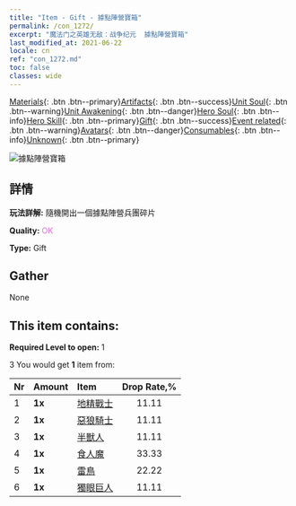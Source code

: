 ```yaml
---
title: "Item - Gift - 據點陣營寶箱"
permalink: /con_1272/
excerpt: "魔法门之英雄无敌：战争纪元  據點陣營寶箱"
last_modified_at: 2021-06-22
locale: cn
ref: "con_1272.md"
toc: false
classes: wide
---
```

 [Materials](/ItemsCN/){: .btn .btn--primary}[Artifacts](/ItemsCN/Artifacts/){: .btn .btn--success}[Unit Soul](/ItemsCN/UnitSoul/){: .btn .btn--warning}[Unit Awakening](/ItemsCN/UnitAwakening/){: .btn .btn--danger}[Hero Soul](/ItemsCN/HeroSoul/){: .btn .btn--info}[Hero Skill](/ItemsCN/HeroSkill/){: .btn .btn--primary}[Gift](/ItemsCN/Gift/){: .btn .btn--success}[Event related](/ItemsCN/Events/){: .btn .btn--warning}[Avatars](/ItemsCN/Avatars/){: .btn .btn--danger}[Consumables](/ItemsCN/Consumables/){: .btn .btn--info}[Unknown](/ItemsCN/Unknown/){: .btn .btn--primary}

 ![據點陣營寶箱](/images/t/i_904004.png)

## 詳情
 **玩法詳解:** 隨機開出一個據點陣營兵團碎片

 **Quality:** <span style="color: #DA70D6">OK</span>

 **Type:** Gift

## Gather

  None

## This item contains:

 **Required Level to open:** 1

 3 You would get **1** item  from:

  | Nr | Amount |     Item    | Drop Rate,% |
  |:---|:-------|:------------|:---------:|
  | 1 |  **1x** | [地精戰士](/cn/Items/unt_217/) | 11.11 | 
  | 2 |  **1x** | [惡狼騎士](/cn/Items/unt_218/) | 11.11 | 
  | 3 |  **1x** | [半獸人](/cn/Items/unt_219/) | 11.11 | 
  | 4 |  **1x** | [食人魔](/cn/Items/unt_220/) | 33.33 | 
  | 5 |  **1x** | [雷鳥](/cn/Items/unt_221/) | 22.22 | 
  | 6 |  **1x** | [獨眼巨人](/cn/Items/unt_222/) | 11.11 | 
